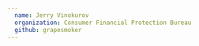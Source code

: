 ```yaml
---
  name: Jerry Vinokurov
  organization: Consumer Financial Protection Bureau
  github: grapesmoker
---
```

